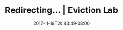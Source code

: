 ---
title: "Redirecting... | Eviction Lab"
date: 2017-11-19T20:43:49-08:00
type: redirect
redirectUrl: /why-eviction-matters/#epidemic
---